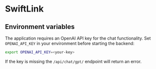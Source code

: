 # SwiftLink

## Environment variables

The application requires an OpenAI API key for the chat functionality.
Set `OPENAI_API_KEY` in your environment before starting the backend:

```bash
export OPENAI_API_KEY=<your-key>
```

If the key is missing the `/api/chat/gpt/` endpoint will return an error.

